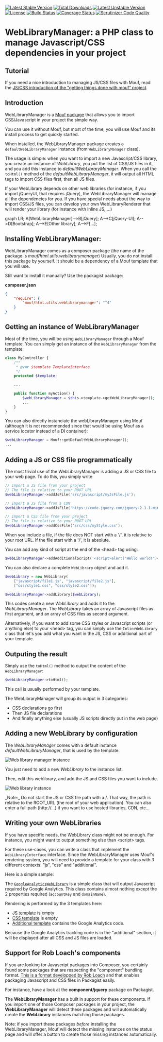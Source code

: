 [![Latest Stable Version](https://poser.pugx.org/mouf/html.utils.weblibrarymanager/v/stable.svg)](https://packagist.org/packages/mouf/html.utils.weblibrarymanager)
[![Total Downloads](https://poser.pugx.org/mouf/html.utils.weblibrarymanager/downloads.svg)](https://packagist.org/packages/mouf/html.utils.weblibrarymanager)
[![Latest Unstable Version](https://poser.pugx.org/mouf/html.utils.weblibrarymanager/v/unstable.svg)](https://packagist.org/packages/mouf/html.utils.weblibrarymanager)
[![License](https://poser.pugx.org/mouf/html.utils.weblibrarymanager/license.svg)](https://packagist.org/packages/mouf/html.utils.weblibrarymanager)
[![Build Status](https://travis-ci.org/thecodingmachine/html.utils.weblibrarymanager.svg?branch=4.0)](https://travis-ci.org/thecodingmachine/html.utils.weblibrarymanager)
[![Coverage Status](https://coveralls.io/repos/thecodingmachine/html.utils.weblibrarymanager/badge.svg?branch=4.0&service=github)](https://coveralls.io/github/thecodingmachine/html.utils.weblibrarymanager?branch=4.0)
[![Scrutinizer Code Quality](https://scrutinizer-ci.com/g/thecodingmachine/html.utils.weblibrarymanager/badges/quality-score.png?b=4.0)](https://scrutinizer-ci.com/g/thecodingmachine/html.utils.weblibrarymanager/?branch=4.0)

WebLibraryManager: a PHP class to manage Javascript/CSS dependencies in your project
====================================================================================

Tutorial
--------

If you need a nice introduction to managing JS/CSS files with Mouf, read the [JS/CSS introduction of the "getting things done with mouf" project](http://mouf-php.com/packages/mouf/getting-things-done-basic-edition/doc/adding_js_and_css_files.md).

Introduction
------------

WebLibraryManager is a [Mouf package](http://mouf-php.com) that allows you to import CSS/Javascript in your project the simple way.

You can use it without Mouf, but most of the time, you will use Mouf and its install process to get quickly started.

When installed, the WebLibraryManager package creates a `defaultWebLibraryManager` instance (from
`WebLibraryManager` class).

The usage is simple: when you want to import a new Javascript/CSS library, you create an instance of *WebLibrary*, you put the list of CSS/JS files in it, and you add this instance to *defaultWebLibraryManager*.
When you call the `toHtml()` method of the *defaultWebLibraryManager*, it will output all HTML tags to import CSS files first, then all JS files.

If your WebLibrary depends on other web libraries (for instance, if you import jQueryUI, that requires jQuery), the WebLibraryManager will manage all the dependencies for you.
If you have special needs about the way to import CSS/JS files, you can develop your own WebLibraryRenderer that will render your library (for instance with inline JS, ...)

<script src="http://www.sveido.com/mermaid/dist/mermaid.full.min.js"></script>
<style>
g.label {
	color: #333;
}
</style>
<div class="mermaid">
graph LR;
    A[WebLibraryManager]-->B[jQuery];
    A-->C[jQuery-UI];
    A-->D[Bootstrap];
    A-->E[Other library];
    A-->F[...];
</div>

Installing WebLibraryManager:
-----------------------------

WebLibraryManager comes as a composer package (the name of the package is *mouf/html.utils.weblibrarymanager*)
Usually, you do not install this package by yourself. It should be a dependency of a Mouf template that you will use.

Still want to install it manually? Use the packagist package:

**composer.json**
```json
{
    "require": {
        "mouf/html.utils.weblibrarymanager": "^4"
    }
}
```

Getting an instance of WebLibraryManager
----------------------------------------

Most of the time, you will be using `WebLibraryManager` through a Mouf template.
You can simply get an instance of the `WebLibraryManager` from the template:

```php
class MyController {
	/**
	 * @var $template TemplateInterface
	 */
	protected $template;

	...

	public function myAction() {
		$webLibraryManager = $this->template->getWebLibraryManager();
		...
	}
}
```

You can also directly instanciate the webLibraryManager using Mouf (although it is not recommended
since that would be using Mouf as a service locator instead of a DI container):

```php
$webLibraryManager = Mouf::getDefaultWebLibraryManager();
...
```


Adding a JS or CSS file programmatically
----------------------------------------
The most trivial use of the WebLibraryManager is adding a JS or CSS file to your web page.
To do this, you simply write:

```php
// Import a JS file from your project
// The file is relative to your ROOT_URL
$webLibraryManager->addJsFile('src/javascript/myJsFile.js');

// Import a JS file from a CDN
$webLibraryManager->addJsFile('https://code.jquery.com/jquery-2.1.1.min.js');
```

```php
// Import a CSS file from your project
// The file is relative to your ROOT_URL
$webLibraryManager->addCssFile('src/css/myStyle.css');
```

<div class="alert alert-info">When you include a file, if the file does NOT start with a '/', it is relative to your root URL.
If the file start with a '/', it is absolute.</div>

You can add any kind of script at the end of the &lt;head&gt; tag using:

```php
$webLibraryManager->addAdditionalScript('<script>alert("Hello world!")</script>');
```


You can also declare a complete `WebLibrary` object and add it.

```php
$webLibrary = new WebLibrary(
	["javascript/file1.js", "javascript/file2.js"],
	["css/style1.css", "css/style2.css"]);

$webLibraryManager->addLibrary($webLibrary);
```

This codes create a new *WebLibrary* and adds it to the *WebLibraryManager*.
The *WebLibrary* takes an array of Javascript files as first argument, and an array
of CSS files as second argument.

Alternatively, if you want to add some CSS styles or Javascript scripts (or anything else) to your &lt;head&gt; tag,
you can simply use the `InlineWebLibrary` class that let's you add what you want in the JS, CSS or additional part
of your template.

Outputing the result
--------------------

Simply use the `toHtml()` method to output the content of the `WebLibraryManager`:

```php
$webLibraryManager->toHtml();
```

This call is usually performed by your template.

The WebLibraryManager will group its output in 3 categories:

- CSS declarations go first
- Then JS file declarations
- And finally anything else (usually JS scripts directly put in the web page)

Adding a new WebLibrary by configuration
----------------------------------------
The _WebLibraryManager_ comes with a default instance *defaultWebLibraryManager*, that is used by the template.

![Web library manager instance](doc/images/defaultWebLibraryManager.png)

You just need to add a new *WebLibrary* to the instance list.

Then, edit this weblibrary, and add the JS and CSS files you want to include.

![Web library instance](doc/images/weblibrary.png)

<div class="alert">_Note:_ Do not start the JS or CSS file path with a /. That way, the path is relative to the
ROOT_URL (the root of your web application). You can also enter a full path (http://...) if you want to
use hosted libraries, CDN, etc...</div>

Writing your own WebLibraries
-----------------------------
If you have specific needs, the WebLibrary class might not be enough.
For instance, you might want to output something else than &lt;script&gt; tags.

For these use-cases, you can write a class that implement the `WebLibraryInterface` interface.
Since the WebLibraryManager uses Mouf's rendering system, you will need to provide a template for
your class with 3 different contexts: "js", "css" and "additional".

Here is a simple sample:

The [`GoogleAnalyticsWebLibrary`](https://github.com/thecodingmachine/modules.google-analytics/blob/4.0/src/Mouf/Modules/GoogleAnalytics/GoogleAnalyticsWebLibrary.php#L16)
is a simple class that will output Javascript required by Google Analytics.
This class contains almost nothing except the 2 properties required (`accountKey` and `domainName`).

Rendering is performed by the 3 templates here:

- [JS template](https://github.com/thecodingmachine/modules.google-analytics/blob/4.0/src/templates/Mouf/Modules/GoogleAnalytics/GoogleAnalyticsWebLibrary__js.php) is empty
- [CSS template](https://github.com/thecodingmachine/modules.google-analytics/blob/4.0/src/templates/Mouf/Modules/GoogleAnalytics/GoogleAnalyticsWebLibrary__css.php) is empty
- [Additional template](https://github.com/thecodingmachine/modules.google-analytics/blob/4.0/src/templates/Mouf/Modules/GoogleAnalytics/GoogleAnalyticsWebLibrary__additional.php) contains the Google Analytics code.

Because the Google Analytics tracking code is in the "additional" section, it will be displayed after all CSS and JS files are loaded.


Support for Rob Loach's components
----------------------------------

If you are looking for Javascript packages into Composer, you certainly found some packages that are
respecting the "component" bundling format. [This is a format developped by Rob Loach](http://github.com/robloach/component-installer) and that
enables packaging Javascript and CSS files in Packagist easily.

For instance, have a look at the **component/jquery** package on Packagist.

The **WebLibraryManager** has a built in support for these components. If you import one of those Composer packages
in your project, the **WebLibraryManager** will detect these packages and will automatically create the **WebLibrary** instances
matching those packages.

Note: if you import these packages _before_ installing the WebLibraryManager, Mouf will detect the missing instances on the
status page and will offer a button to create those missing instances automatically.
